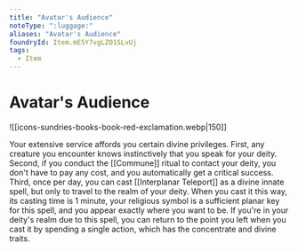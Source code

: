 ```yaml
---
title: "Avatar's Audience"
noteType: ":luggage:"
aliases: "Avatar's Audience"
foundryId: Item.mE5Y7vgLZO1SLvUj
tags:
  - Item
---
```


# Avatar's Audience
![[icons-sundries-books-book-red-exclamation.webp|150]]

Your extensive service affords you certain divine privileges. First, any creature you encounter knows instinctively that you speak for your deity. Second, if you conduct the [[Commune]] ritual to contact your deity, you don't have to pay any cost, and you automatically get a critical success. Third, once per day, you can cast [[Interplanar Teleport]] as a divine innate spell, but only to travel to the realm of your deity. When you cast it this way, its casting time is 1 minute, your religious symbol is a sufficient planar key for this spell, and you appear exactly where you want to be. If you're in your deity's realm due to this spell, you can return to the point you left when you cast it by spending a single action, which has the concentrate and divine traits.

